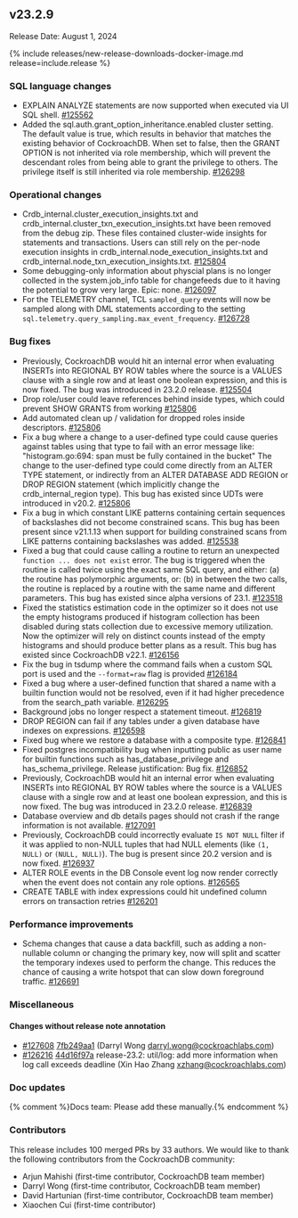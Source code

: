 ## v23.2.9

Release Date: August 1, 2024

{% include releases/new-release-downloads-docker-image.md release=include.release %}

<h3 id="v23-2-9-sql-language-changes">SQL language changes</h3>

- EXPLAIN ANALYZE statements are now supported when executed via UI SQL shell. [#125562][#125562]
- Added the sql.auth.grant_option_inheritance.enabled cluster setting. The default value is true, which results in behavior that matches the existing behavior of CockroachDB. When set to false, then the GRANT OPTION is not inherited via role membership, which will prevent the descendant roles from being able to grant the privilege to others. The privilege itself is still inherited via role membership. [#126298][#126298]

<h3 id="v23-2-9-operational-changes">Operational changes</h3>

- Crdb_internal.cluster_execution_insights.txt and crdb_internal.cluster_txn_execution_insights.txt have been removed from the debug zip. These files contained cluster-wide insights for statements and transactions. Users can still rely on the per-node execution insights in crdb_internal.node_execution_insights.txt and crdb_internal.node_txn_execution_insights.txt. [#125804][#125804]
- Some debugging-only information about physcial plans is no longer collected in the system.job_info table for changefeeds due to it having the potential to grow very large.  Epic: none. [#126097][#126097]
- For the TELEMETRY channel, TCL `sampled_query` events will now be sampled along with DML statements according to the setting `sql.telemetry.query_sampling.max_event_frequency`. [#126728][#126728]

<h3 id="v23-2-9-bug-fixes">Bug fixes</h3>

- Previously, CockroachDB would hit an internal error when evaluating INSERTs into REGIONAL BY ROW tables where the source is a VALUES clause with a single row and at least one boolean expression, and this is now fixed. The bug was introduced in 23.2.0 release. [#125504][#125504]
- Drop role/user could leave references behind inside types, which could prevent SHOW GRANTS from working [#125806][#125806]
- Add automated clean up / validation for dropped roles inside descriptors. [#125806][#125806]
- Fix a bug where a change to a user-defined type could cause queries against tables using that type to fail with an error message like:    "histogram.go:694: span must be fully contained in the bucket"  The change to the user-defined type could come directly from an ALTER TYPE statement, or indirectly from an ALTER DATABASE ADD REGION or DROP REGION statement (which implicitly change the crdb_internal_region type).  This bug has existed since UDTs were introduced in v20.2. [#125806][#125806]
- Fix a bug in which constant LIKE patterns containing certain sequences of backslashes did not become constrained scans. This bug has been present since v21.1.13 when support for building constrained scans from LIKE patterns containing backslashes was added. [#125538][#125538]
- Fixed a bug that could cause calling a routine to return an unexpected `function ... does not exist` error. The bug is triggered when the routine is called twice using the exact same SQL query, and either: (a) the routine has polymorphic arguments, or: (b) in between the two calls, the routine is replaced by a routine with the     same name and different parameters. This bug has existed since alpha versions of 23.1. [#123518][#123518]
- Fixed the statistics estimation code in the optimizer so it does not use the empty histograms produced if histogram collection has been disabled during stats collection due to excessive memory utilization. Now the optimizer will rely on distinct counts instead of the empty histograms and should produce better plans as a result. This bug has existed since CockroachDB v22.1. [#126156][#126156]
- Fix the bug in tsdump where the command fails when a custom SQL port is used and the `--format=raw` flag is provided [#126184][#126184]
- Fixed a bug where a user-defined function that shared a name with a builtin function would not be resolved, even if it had higher precedence from the search_path variable. [#126295][#126295]
- Background jobs no longer respect a statement timeout. [#126819][#126819]
- DROP REGION can fail if any tables under a given database have indexes on expressions. [#126598][#126598]
- Fixed bug where we restore a database with a composite type. [#126841][#126841]
- Fixed postgres incompatibility bug when inputting public as user name for builtin functions such as has_database_privilege and has_schema_privilege.  Release justification: Bug fix. [#126852][#126852]
- Previously, CockroachDB would hit an internal error when evaluating INSERTs into REGIONAL BY ROW tables where the source is a VALUES clause with a single row and at least one boolean expression, and this is now fixed. The bug was introduced in 23.2.0 release. [#126839][#126839]
- Database overview and db details pages should not crash if the range information is not available. [#127091][#127091]
- Previously, CockroachDB could incorrectly evaluate `IS NOT NULL` filter if it was applied to non-NULL tuples that had NULL elements (like `(1, NULL)` or `(NULL, NULL)`). The bug is present since 20.2 version and is now fixed. [#126937][#126937]
- ALTER ROLE events in the DB Console event log now render correctly when the event does not contain any role options. [#126565][#126565]
- CREATE TABLE with index expressions could hit undefined column errors on transaction retries [#126201][#126201]

<h3 id="v23-2-9-performance-improvements">Performance improvements</h3>

- Schema changes that cause a data backfill, such as adding a non-nullable column or changing the primary key, now will split and scatter the temporary indexes used to perform the change. This reduces the chance of causing a write hotspot that can slow down foreground traffic. [#126691][#126691]

<h3 id="v23-2-9-miscellaneous">Miscellaneous</h3>

<h4 id="v23-2-9-changes-without-release-note-annotation">Changes without release note annotation</h4>

- [#127608][#127608] [7fb249aa1][7fb249aa1]  (Darryl Wong <darryl.wong@cockroachlabs.com>)
- [#126216][#126216] [44d16f97a][44d16f97a] release-23.2: util/log: add more information when log call exceeds deadline (Xin Hao Zhang <xzhang@cockroachlabs.com>)

<h3 id="v23-2-9-doc-updates">Doc updates</h3>

{% comment %}Docs team: Please add these manually.{% endcomment %}

<div class="release-note-contributors" markdown="1">

<h3 id="v23-2-9-contributors">Contributors</h3>

This release includes 100 merged PRs by 33 authors.
We would like to thank the following contributors from the CockroachDB community:

- Arjun Mahishi (first-time contributor, CockroachDB team member)
- Darryl Wong (first-time contributor, CockroachDB team member)
- David Hartunian (first-time contributor, CockroachDB team member)
- Xiaochen Cui (first-time contributor)

</div>

[#123518]: https://github.com/cockroachdb/cockroach/pull/123518
[#125504]: https://github.com/cockroachdb/cockroach/pull/125504
[#125538]: https://github.com/cockroachdb/cockroach/pull/125538
[#125562]: https://github.com/cockroachdb/cockroach/pull/125562
[#125804]: https://github.com/cockroachdb/cockroach/pull/125804
[#125806]: https://github.com/cockroachdb/cockroach/pull/125806
[#126097]: https://github.com/cockroachdb/cockroach/pull/126097
[#126156]: https://github.com/cockroachdb/cockroach/pull/126156
[#126184]: https://github.com/cockroachdb/cockroach/pull/126184
[#126201]: https://github.com/cockroachdb/cockroach/pull/126201
[#126216]: https://github.com/cockroachdb/cockroach/pull/126216
[#126295]: https://github.com/cockroachdb/cockroach/pull/126295
[#126298]: https://github.com/cockroachdb/cockroach/pull/126298
[#126565]: https://github.com/cockroachdb/cockroach/pull/126565
[#126598]: https://github.com/cockroachdb/cockroach/pull/126598
[#126691]: https://github.com/cockroachdb/cockroach/pull/126691
[#126728]: https://github.com/cockroachdb/cockroach/pull/126728
[#126819]: https://github.com/cockroachdb/cockroach/pull/126819
[#126839]: https://github.com/cockroachdb/cockroach/pull/126839
[#126841]: https://github.com/cockroachdb/cockroach/pull/126841
[#126852]: https://github.com/cockroachdb/cockroach/pull/126852
[#126937]: https://github.com/cockroachdb/cockroach/pull/126937
[#127091]: https://github.com/cockroachdb/cockroach/pull/127091
[#127608]: https://github.com/cockroachdb/cockroach/pull/127608
[44d16f97a]: https://github.com/cockroachdb/cockroach/commit/44d16f97a
[7fb249aa1]: https://github.com/cockroachdb/cockroach/commit/7fb249aa1

